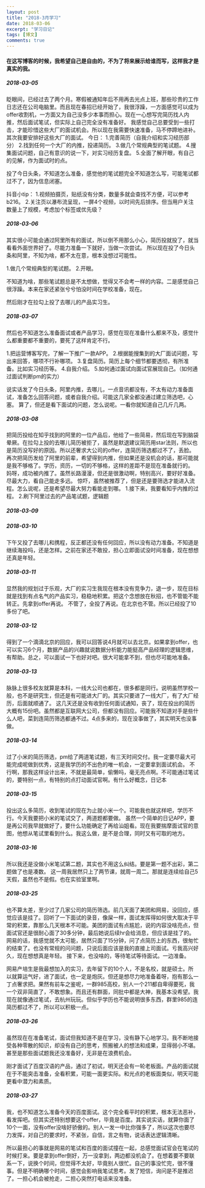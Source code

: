 ```yaml
---
layout: post
title: "2018-3月学习"
date: 2018-03-06
excerpt: "学习日记"
tags: [博文]
comments: true
---
```


#### 在这写博客的时候，我希望自己是自由的，不为了将来展示给谁而写，这样我才是真实的我。

##### 2018-03-05

眨眼间，已经过去了两个月。寒假被通知年后不用再去光点上班，那些珍贵的工作日志还在公司电脑里。而且现在春招已经开始了，我很浮躁，一方面感觉可以成为offer收割机，一方面又为自己没多少本事而担心。现在一心想写完简历找人内推，然后面试笔试，但实际上自己完全没有准备好。
我感觉自己总要受到一些打击，才能珍惜这些大厂的面试机会。所以现在我需要快速准备，马不停蹄地进补。其次我要安排好这些大厂的面试。
今日：
1.完善简历（自我介绍和实习经历部分）
2.找到任何一个大厂的内推，投递简历。
3.做几个常规典型的笔试题。
4.搜集面试问题，自己有意识的说一下，对实习经历复盘。
5.全面了解开眼，有自己的见解，作为面试时的点。

投了今日头条，不知道怎么准备，感觉他的笔试题完全不知道怎么写，可能笔试都过不了，因为信息闭塞。

抖音小tip：
1.视频拍摄页，贴纸没有分类，数量多就会查找不方便，可以参考b216。
2.关注页以瀑布流呈现，一屏4个视频，以时间先后排序。但当用户关注数量上了规模，考虑加个标签或优先级？

##### 2018-03-06

其实很小可能会通过阿里所有的面试，所以倒不用那么小心，简历投就投了，就当看看外面世界好了。尽能力准备一下就好，当做一次尝试。
所以现在投了今日头条和阿里，不知为啥，都不太在意，根本没想过可能性。

1.做几个常规典型的笔试题。
2.开眼。

不知道为啥，那些笔试题总是不太想做，觉得又不会考一样的内容。二是感觉自己很浮躁。本来在家还紧张兮兮怕没时间在学校准备，现在。

然后刚才在拉勾上投了去哪儿的产品实习生。

##### 2018-03-07

然后也不知道怎么准备面试或者产品学习，感觉在现在准备什么都来不及，感觉什么都重要都不重要的，要死了这样肯定不行。

1.把运营博客写完，了解一下推广一款APP。
2.根据能搜集到的大厂面试问题，写出来回答，哪项不行补哪项。
3.复盘简历。简历上每个细节都要透彻，有所准备。比如实习经历等。
4.自我介绍。
5.如何通过面试向面试官展现自己。（如何通过面试判断pm的实力）

说实话发了今日头条，阿里内推，去哪儿，一点音讯都没有，不太有动力准备面试，准备怎么回答问题，或者自我介绍。可能这几家全都没通过建立筛选吧，心塞。
算了，但还是看下面试的问题，怎么说呢。一看你就知道自己几斤几两。

##### 2018-03-08

把简历投给在知乎找到的阿里的一位产品后，他给了一些简易，然后现在写到脑袋晕厥。在拉勾上投的去哪儿简历被拒了，虽然是默退建议简历用star法则，所以也是简历没写好的原因。所以还奢求大公司的offer，连简历筛选都过不了，丢脸。
再次把简历发给了阿里的前辈，希望得到内推，但如果还是没机会的话，那可能就是我不够格了。学历，资历，一切的不够格，这样的差距不是现在准备就行的。
妈呀，成功被内推了。虽然长路漫漫，但还是很激动啊，特别高兴，要好好准备。尽最大力，看自己能走多远。
惊吓，虽然被推荐了，但是还是要筛选才能进入流程。怎么说呢，还是希望尽最大努力看能走到哪。
1.接下来，我要看知乎内推的过程。
2.刷下阿里过去的产品笔试题，逻辑题

##### 2018-03-09

##### 2018-03-10

下午又投了去哪儿和携程，反正都还没有任何回应，所以没有动力准备。不知道是继续海投吗，还是怎样。之前在家还不敢投，担心立即面试没时间准备，现在想想还真是年轻。

##### 2018-03-11

显然我的规划过于乐观，大厂的实习生我现在根本没有竞争力，退一步，现在目标就是找到有点名气的产品实习，稳稳地积累。把这个念想放在秋招，也不管能不能转正。先拿到offer再说。
不管了，全投了再说。在北京也不管。所以已经投了10多份了吧。

##### 2018-03-12

得到了一个滴滴北京的回应，我可以回答说4月就可以去北京。如果拿到offer，也可以实习6个月，数据产品的兴趣就说数据分析能力能挺高产品经理的逻辑思维，有帮助。总之，可以面试一下也好对吧。很大可能拿不到，但也尽可能地准备。

##### 2018-03-13

脉脉上很多校友就算是本科，一线大公司也都在，很多都是同行。说明虽然学校一般，也不是研究生，但还是有可能进大厂的。其实只要进了一线大厂，有了大厂经历，后面就顺通了。
这几天还是没有收到任何面试通知，丧了，现在投出的简历大概有15份吧。虽然都是互联网大公司，但都没有回应。可能我不知道对手是些什么人吧，菜到连简历筛选都通不过。4点多来的，现在没事做了，其实明天也没事做。

##### 2018-03-14

过了小米的简历筛选，pm给了两道笔试题，有三天时间交付。我一定要尽最大可能完成呢做到优秀，这是我学历的不出色的唯一机会，一定要拿到面试机会。
不行啊，那我这样设计出来，不就是最简单，偷懒吗，毫无亮点啊。不可能通过笔试的，要特别一点，有特别的点打动面试官啊。有什么好概念，日记本

##### 2018-03-15

投出这么多简历，收到笔试的现在为止就小米一个。可能我也就这样吧，学历不行。今天我要把小米的笔试交了，两道题都要做。
虽然一个简单的日记APP，要是再公司我早就做好了，要什么功能确定了再给汕姐看。现在我要揣摩面试官的意图，他想从笔试里看到什么。我这么做，是不是合理，同时又有可取的地方。

##### 2018-03-16

所以我还是没做小米笔试第二题，其实也不用这么纠结。要是第一题不出彩，第二题做了也是凑数。
这一周我居然只上了两节课，就周一周二。那就是连续给自己5天假，虽然也不是假。也在实验室里啊。

##### 2018-03-25

也不算太差，至少过了几家公司的简历筛选。前几天面了美团和网易，没回应，感觉应该是挂了。回听了一下面试的录音，像屎一样，面试发挥得如何很大取决于平常的积累，靠那么几天根本不可能。美团的面试有点尴尬，说的内容没啥亮点，但面试官还是很耐心面了30多分钟，最后她说后续hr会给消息，但应该是挂了的。网易的话，我感觉就不太可能，居然只面了15分钟，问了点简历上的东西，很匆忙的结束了。也没有常规的问问题，只说后面应该是我的直接上司面试。亏我高兴好久，现在想想真是年轻。
接下来，也没啥的，等待笔试等待面试。一边准备。

网易产培生是我最想加入的实习，去年留下的10个人，不是名校，就是硕士。所以就算运气好，进了面试，也一定是炮灰。但还是想尽力地准备着呀，抱有那么一丁点奢求把。果然有前车之鉴呢，一群985高校，别人一个211都自卑得要死，我一个双非简直了，不敢想象。而且还有群面，同批中都是大神，我基本没希望。我现在就像通过笔试，去杭州玩玩。但似乎学历也不能说明很多东西，群里985的连简历都过不了，所以可以积极一点。

##### 2018-03-26

虽然现在在准备笔试，面试但我知道不是在学习，没有静下心地学习。我不断地接受各种零散的知识，却没有自己的思考，照搬被人的想法和成果，显得弱小不堪。甚至是那些面试题我还没准备好，无非是在浪费机会。

刚才面试了百度汉语的产品，通过了初试，明天还会有一轮老板面。产品的面试就在于不能突击准备，全看积累，可能一面更实际。和光点的老板面类似，明天可能更看中潜力和素质。

##### 2018-03-27

我，也不知道怎么准备今天的百度面试。这个完全看平时的积累，根本无法恶补，看发挥吧。但其实还特别想要这个offer，毕竟是百度。其实说实话，就算你面了10个一面，没有offer没啥好骄傲的。别人一发一中比你强多了，所以这次也要尽力发挥，对自己的要求时，不紧张，自信，言之有物，说话表达逻辑清晰。

所以最担心的事就是网易的笔试和百度的面试撞在一起，总感觉面试官会在笔试的时候打来。要是拿到offer倒好，万一没拿到，两边都没机会了。在想着要不要联系一下，说换个时间，但觉得不太好，毕竟别人很忙。自己的事没忙完，很不懂事。但是不明确哪个时间，感觉会影响我笔试思考。发了短信，询问是不是推迟了。一担心机会被抢走，二担心突然打电话来没准备。




















